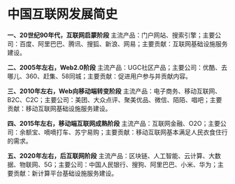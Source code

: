 # 中国互联网发展简史

**一、20世纪90年代，互联网启蒙阶段**
主流产品：门户网站、搜索引擎；主要公司：百度、阿里巴巴、腾讯、搜狐、新浪、网易；主要贡献：互联网基础设施服务建设。

**二、2005年左右，Web2.0阶段**
主流产品：UGC社区产品；主要公司：优酷、去哪儿、360、赶集、58同城；主要贡献：促进用户参与并贡献内容。

**三、2010年左右，Web向移动端转变阶段**
主流产品：电子商务、移动互联网、B2C、C2C；主要公司：美团、大众点评、聚美优品、微信、陌陌、唱吧；主要贡献：移动互联网基础设施服务建设。

**四、2015年左右，移动端互联网成熟阶段**
主流产品：互联网金融、O2O；主要公司：余额宝、嘀嘀打车、苏宁易购；主要贡献：移动互联网基本满足人民衣食住行的需求。

**五、2020年左右，后互联网阶段**
主流产品：区块链、人工智能、云计算、大数据、物联网、5G；主要公司：中国人民银行、搜狗、阿里巴巴、小米、华为；主要贡献：新计算平台基础设施服务建设。
